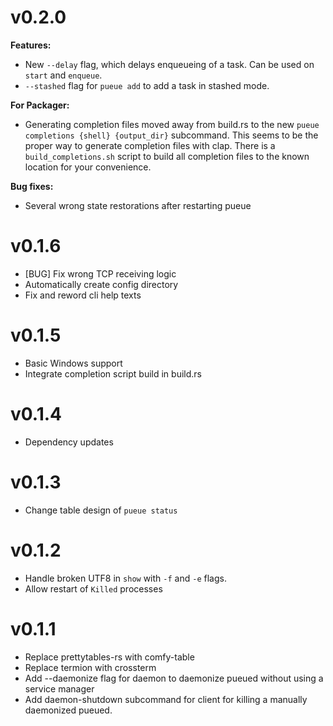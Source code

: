 # v0.2.0
**Features:**
- New `--delay` flag, which delays enqueueing of a task. Can be used on `start` and `enqueue`.
- `--stashed` flag for `pueue add` to add a task in stashed mode.

**For Packager:**
- Generating completion files moved away from build.rs to the new `pueue completions {shell} {output_dir}` subcommand.
This seems to be the proper way to generate completion files with clap.
There is a `build_completions.sh` script to build all completion files to the known location for your convenience.

**Bug fixes:**
- Several wrong state restorations after restarting pueue

# v0.1.6
- [BUG] Fix wrong TCP receiving logic
- Automatically create config directory
- Fix and reword cli help texts

# v0.1.5
- Basic Windows support
- Integrate completion script build in build.rs

# v0.1.4
- Dependency updates

# v0.1.3
- Change table design of `pueue status`

# v0.1.2
- Handle broken UTF8 in `show` with `-f` and `-e` flags.
- Allow restart of `Killed` processes

# v0.1.1

- Replace prettytables-rs with comfy-table
- Replace termion with crossterm
- Add --daemonize flag for daemon to daemonize pueued without using a service manager
- Add daemon-shutdown subcommand for client for killing a manually daemonized pueued.

